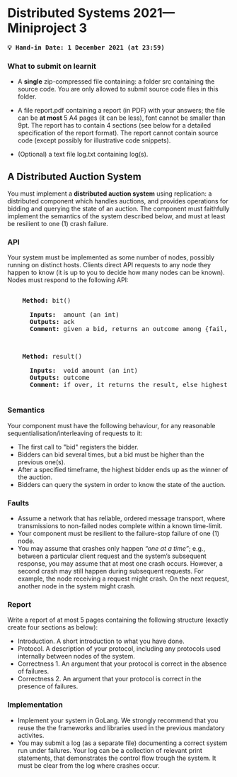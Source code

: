 #  Distributed Systems 2021&mdash;Miniproject 3

<pre>
<b>💡 Hand-in Date: 1 December 2021 (at 23:59)</b>
</pre>


### What to submit on learnit

* A **single** zip-compressed file containing: a folder src containing the source code. You are only allowed to submit source code files in this folder.

* A file report.pdf containing a report (in PDF) with your answers; the file can be **at most** 5 A4 pages (it can be less), font cannot be smaller than 9pt. The report has to contain 4 sections (see below for a detailed specification of the report format). The report cannot contain source code (except possibly for illustrative code snippets).

* (Optional) a text file log.txt containing log(s).

## A Distributed Auction System

You must implement a **distributed auction system** using replication: a distributed component which handles auctions, and provides operations for bidding and querying the state of an auction. The component must faithfully implement the semantics of the system described below, and must at least be resilient to one (1) crash failure.

### API

Your system must be implemented as some number of nodes, possibly running on distinct hosts. Clients direct API requests to any node they happen to know (it is up to you to decide how many nodes can be known). Nodes must respond to the following API:

<pre>
  <br>    <b>Method:</b> bit()
  
      <b>Inputs:</b>  amount (an int)
      <b>Outputs:</b> ack
      <b>Comment:</b> given a bid, returns an outcome among {fail, success or exception}
    
</pre>

<pre>
  <br>    <b>Method:</b> result()

      <b>Inputs:</b>  void amount (an int)
      <b>Outputs:</b> outcome
      <b>Comment:</b> if over, it returns the result, else highest bid
    
</pre>

### Semantics

Your component must have the following behaviour, for any reasonable sequentialisation/interleaving of requests to it:
  
* The first call to "bid" registers the bidder.
* Bidders can bid several times, but a bid must be higher than the previous one(s).
* After a specified timeframe, the highest bidder ends up as the winner of the auction.
* Bidders can query the system in order to know the state of the auction.

### Faults

* Assume a network that has reliable, ordered message transport, where transmissions to non-failed nodes complete within a known time-limit.
* Your component must be resilient to the failure-stop failure of one (1) node.
* You may assume that crashes only happen _“one at a time”_; e.g., between a particular client request and the system’s subsequent response, you may assume that at most one crash occurs. However, a second crash may still happen during subsequent requests. For example, the node receiving a request might crash. On the next request, another node in the system might crash.

### Report

Write a report of at most 5 pages containing the following structure (exactly create four sections as below):

* Introduction. A short introduction to what you have done.
* Protocol. A description of your protocol, including any protocols used internally between nodes of the system.
* Correctness 1. An argument that your protocol is correct in the absence of failures.
* Correctness 2. An argument that your protocol is correct in the presence of failures.

### Implementation

* Implement your system in GoLang. We strongly recommend that you reuse the the frameworks and libraries used in the previous mandatory activites.
* You may submit a log (as a separate file) documenting a correct system run under failures. Your log can be a collection of relevant print statements, that demonstrates the control flow trough the system. It must be clear from the log where crashes occur.
